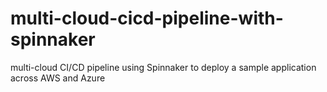 # multi-cloud-cicd-pipeline-with-spinnaker
multi-cloud CI/CD pipeline using Spinnaker to deploy a sample application across AWS and Azure
